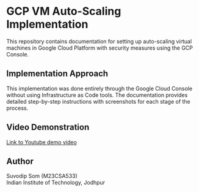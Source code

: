 # GCP VM Auto-Scaling Implementation 

This repository contains documentation for setting up auto-scaling virtual machines in Google Cloud Platform with security measures using the GCP Console.

## Implementation Approach
This implementation was done entirely through the Google Cloud Console without using Infrastructure as Code tools. The documentation provides detailed step-by-step instructions with screenshots for each stage of the process.

## Video Demonstration
[Link to Youtube demo video](https://youtu.be/gQxDO1bvn9U)

## Author
Suvodip Som (M23CSA533)  
Indian Institute of Technology, Jodhpur
